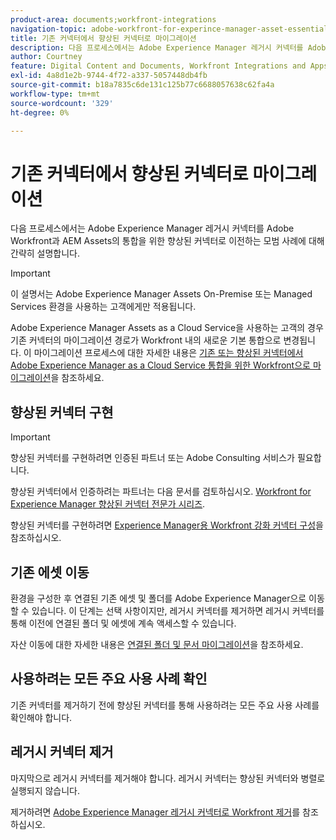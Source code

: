 ```yaml
---
product-area: documents;workfront-integrations
navigation-topic: adobe-workfront-for-experince-manager-asset-essentials
title: 기존 커넥터에서 향상된 커넥터로 마이그레이션
description: 다음 프로세스에서는 Adobe Experience Manager 레거시 커넥터를 Adobe Workfront과 AEM Assets의 통합을 위한 향상된 커넥터로 이전하는 모범 사례에 대해 간략히 설명합니다.
author: Courtney
feature: Digital Content and Documents, Workfront Integrations and Apps
exl-id: 4a8d1e2b-9744-4f72-a337-5057448db4fb
source-git-commit: b18a7835c6de131c125b77c6688057638c62fa4a
workflow-type: tm+mt
source-wordcount: '329'
ht-degree: 0%

---
```


# 기존 커넥터에서 향상된 커넥터로 마이그레이션

다음 프로세스에서는 Adobe Experience Manager 레거시 커넥터를 Adobe Workfront과 AEM Assets의 통합을 위한 향상된 커넥터로 이전하는 모범 사례에 대해 간략히 설명합니다.

>[!IMPORTANT]
>
>이 설명서는 Adobe Experience Manager Assets On-Premise 또는 Managed Services 환경을 사용하는 고객에게만 적용됩니다.


Adobe Experience Manager Assets as a Cloud Service을 사용하는 고객의 경우 기존 커넥터의 마이그레이션 경로가 Workfront 내의 새로운 기본 통합으로 변경됩니다. 이 마이그레이션 프로세스에 대한 자세한 내용은 [기존 또는 향상된 커넥터에서 Adobe Experience Manager as a Cloud Service 통합을 위한 Workfront으로 마이그레이션](/help/quicksilver/documents/workfront-and-experience-manager-integrations/legacy-enhanced-connector-migration/migrate-from-legacy-enhanced-connectors.md)을 참조하세요.

## 향상된 커넥터 구현

>[!IMPORTANT]
>
>향상된 커넥터를 구현하려면 인증된 파트너 또는 Adobe Consulting 서비스가 필요합니다.
>
> 향상된 커넥터에서 인증하려는 파트너는 다음 문서를 검토하십시오. [Workfront for Experience Manager 향상된 커넥터 전문가 시리즈](https://experienceleague.adobe.com/ko/docs/experience-manager-learn/assets/workfront/enhanced-connector/aem-experts-series/overview).

향상된 커넥터를 구현하려면 [Experience Manager용 Workfront 강화 커넥터 구성](https://experienceleague.adobe.com/ko/docs/experience-manager-65/content/assets/integrations/workfront-connector-configure)을 참조하십시오.


## 기존 에셋 이동

환경을 구성한 후 연결된 기존 에셋 및 폴더를 Adobe Experience Manager으로 이동할 수 있습니다. 이 단계는 선택 사항이지만, 레거시 커넥터를 제거하면 레거시 커넥터를 통해 이전에 연결된 폴더 및 에셋에 계속 액세스할 수 있습니다.

자산 이동에 대한 자세한 내용은 [연결된 폴더 및 문서 마이그레이션](/help/quicksilver/documents/workfront-and-experience-manager-integrations/legacy-enhanced-connector-migration/workfront-document-link-updates.md)을 참조하세요.

## 사용하려는 모든 주요 사용 사례 확인

기존 커넥터를 제거하기 전에 향상된 커넥터를 통해 사용하려는 모든 주요 사용 사례를 확인해야 합니다.

## 레거시 커넥터 제거

마지막으로 레거시 커넥터를 제거해야 합니다. 레거시 커넥터는 향상된 커넥터와 병렬로 실행되지 않습니다.

제거하려면 [Adobe Experience Manager 레거시 커넥터로 Workfront 제거](/help/quicksilver/documents/workfront-and-experience-manager-integrations/legacy-enhanced-connector-migration/uninstall-legacy-connector.md)를 참조하십시오.
